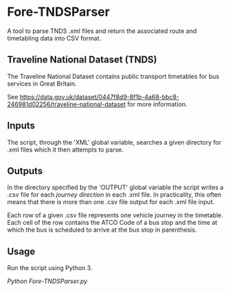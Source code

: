 # Fore-TNDSParser
A tool to parse TNDS .xml files and return the associated route and timetabling data into CSV format.

## Traveline National Dataset (TNDS)
The Traveline National Dataset contains public transport timetables for bus services in Great Britain.

See https://data.gov.uk/dataset/0447f8d9-8f1b-4a68-bbc8-246981d02256/traveline-national-dataset for more information.

## Inputs
The script, through the 'XML' global variable, searches a given directory for .xml files which it then attempts to parse.

## Outputs
In the directory specified by the 'OUTPUT' global variable the script writes a .csv file for each *journey direction* in each .xml file. In practicality, this often means that there is more than one .csv file output for each .xml file input.

Each row of a given .csv file represents one vehicle journey in the timetable. Each cell of the row contains the ATCO Code of a bus stop and the time at which the bus is scheduled to arrive at the bus stop in parenthesis.

## Usage
Run the script using Python 3.

*Python Fore-TNDSParser.py*
